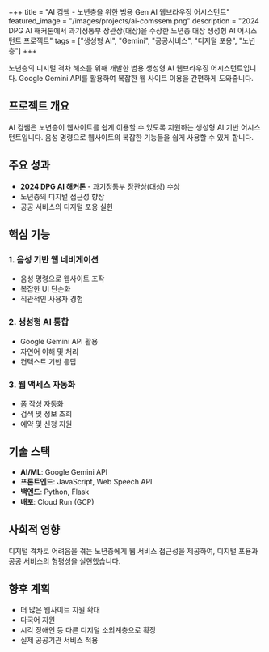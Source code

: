 +++
title = "AI 컴쌤 - 노년층을 위한 범용 Gen AI 웹브라우징 어시스턴트"
featured_image = "/images/projects/ai-comssem.png"
description = "2024 DPG AI 해커톤에서 과기정통부 장관상(대상)을 수상한 노년층 대상 생성형 AI 어시스턴트 프로젝트"
tags = ["생성형 AI", "Gemini", "공공서비스", "디지털 포용", "노년층"]
+++

노년층의 디지털 격차 해소를 위해 개발한 범용 생성형 AI 웹브라우징 어시스턴트입니다. Google Gemini API를 활용하여 복잡한 웹 사이트 이용을 간편하게 도와줍니다.

## 프로젝트 개요

AI 컴쌤은 노년층이 웹사이트를 쉽게 이용할 수 있도록 지원하는 생성형 AI 기반 어시스턴트입니다. 음성 명령으로 웹사이트의 복잡한 기능들을 쉽게 사용할 수 있게 합니다.

## 주요 성과

- **2024 DPG AI 해커톤** - 과기정통부 장관상(대상) 수상
- 노년층의 디지털 접근성 향상
- 공공 서비스의 디지털 포용 실현

## 핵심 기능

### 1. 음성 기반 웹 네비게이션
- 음성 명령으로 웹사이트 조작
- 복잡한 UI 단순화
- 직관적인 사용자 경험

### 2. 생성형 AI 통합
- Google Gemini API 활용
- 자연어 이해 및 처리
- 컨텍스트 기반 응답

### 3. 웹 액세스 자동화
- 폼 작성 자동화
- 검색 및 정보 조회
- 예약 및 신청 지원

## 기술 스택

- **AI/ML**: Google Gemini API
- **프론트엔드**: JavaScript, Web Speech API
- **백엔드**: Python, Flask
- **배포**: Cloud Run (GCP)

## 사회적 영향

디지털 격차로 어려움을 겪는 노년층에게 웹 서비스 접근성을 제공하여, 디지털 포용과 공공 서비스의 형평성을 실현했습니다.

## 향후 계획

- 더 많은 웹사이트 지원 확대
- 다국어 지원
- 시각 장애인 등 다른 디지털 소외계층으로 확장
- 실제 공공기관 서비스 적용
